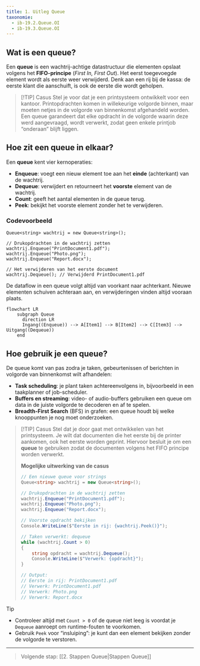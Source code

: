 ```yaml
---
title: 1. Uitleg Queue
taxonomie:
  - ib-19.2.Queue.OI
  - ib-19.3.Queue.OI
---
```


## Wat is een queue?  
Een **queue** is een wachtrij-achtige datastructuur die elementen opslaat volgens het **FIFO-principe** (_First In, First Out_). Het eerst toegevoegde element wordt als eerste weer verwijderd. Denk aan een rij bij de kassa: de eerste klant die aanschuift, is ook de eerste die wordt geholpen.  

> [!TIP] Casus
> Stel je voor dat je een printsysteem ontwikkelt voor een kantoor. Printopdrachten komen in willekeurige volgorde binnen, maar moeten netjes in de volgorde van binnenkomst afgehandeld worden. Een queue garandeert dat elke opdracht in de volgorde waarin deze werd aangevraagd, wordt verwerkt, zodat geen enkele printjob “onderaan” blijft liggen.

## Hoe zit een queue in elkaar?  
Een **queue** kent vier kernoperaties:  
- **Enqueue**: voegt een nieuw element toe aan het **einde** (achterkant) van de wachtrij.  
- **Dequeue**: verwijdert en retourneert het **voorste** element van de wachtrij.  
- **Count**: geeft het aantal elementen in de queue terug.
- **Peek**: bekijkt het voorste element zonder het te verwijderen.  

### Codevoorbeeld
```
Queue<string> wachtrij = new Queue<string>();

// Drukopdrachten in de wachtrij zetten
wachtrij.Enqueue("PrintDocument1.pdf");
wachtrij.Enqueue("Photo.png");
wachtrij.Enqueue("Report.docx");

// Het verwijderen van het eerste document
wachtrij.Dequeue(); // Verwijderd PrintDocument1.pdf
```

De dataflow in een queue volgt altijd van voorkant naar achterkant. Nieuwe elementen schuiven achteraan aan, en verwijderingen vinden altijd vooraan plaats.

```mermaid
flowchart LR
    subgraph Queue
      direction LR
      Ingang((Enqueue)) --> A[Item1] --> B[Item2] --> C[Item3] --> Uitgang((Dequeue))
    end
````

## Hoe gebruik je een queue?
De queue komt van pas zodra je taken, gebeurtenissen of berichten in volgorde van binnenkomst wilt afhandelen:

* **Task scheduling**: je plant taken achtereenvolgens in, bijvoorbeeld in een taakplanner of job-scheduler.
* **Buffers en streaming**: video- of audio-buffers gebruiken een queue om data in de juiste volgorde te decoderen en af te spelen.
* **Breadth-First Search** (BFS) in grafen: een queue houdt bij welke knooppunten je nog moet onderzoeken.

> [!TIP] Casus
> Stel dat je door gaat met ontwikkelen van het printsysteem. Je wilt dat documenten die het eerste bij de printer aankomen, ook het eerste worden geprint. Hiervoor besluit je om een **queue** te gebruiken zodat de documenten volgens het FIFO principe worden verwerkt.
> 
> **Mogelijke uitwerking van de casus**
> ```csharp
> // Een nieuwe queue voor strings
> Queue<string> wachtrij = new Queue<string>();
> 
> // Drukopdrachten in de wachtrij zetten
> wachtrij.Enqueue("PrintDocument1.pdf");
> wachtrij.Enqueue("Photo.png");
> wachtrij.Enqueue("Report.docx");
> 
> // Voorste opdracht bekijken
> Console.WriteLine($"Eerste in rij: {wachtrij.Peek()}");
> 
> // Taken verwerkt: dequeue
> while (wachtrij.Count > 0)
> {
>     string opdracht = wachtrij.Dequeue();
>     Console.WriteLine($"Verwerk: {opdracht}");
> }
> 
> // Output:
> // Eerste in rij: PrintDocument1.pdf
> // Verwerk: PrintDocument1.pdf
> // Verwerk: Photo.png
> // Verwerk: Report.docx
> ```

> [!TIP]
> * Controleer altijd met `Count > 0` of de queue niet leeg is voordat je `Dequeue` aanroept om runtime-fouten te voorkomen.
> * Gebruik `Peek` voor “insluiping”: je kunt dan een element bekijken zonder de volgorde te verstoren.

---

> Volgende stap: [[2. Stappen Queue|Stappen Queue]]

